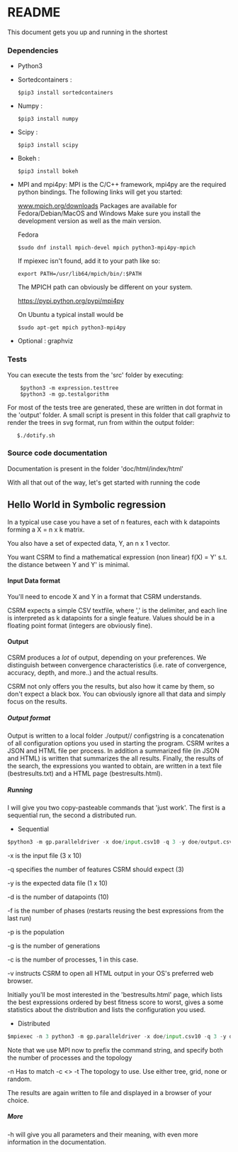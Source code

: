 # README #

This document gets you up and running in the shortest

### Dependencies ###
* Python3
* Sortedcontainers :

    ```
	$pip3 install sortedcontainers
    ```

* Numpy :

    ```
    $pip3 install numpy
    ```

* Scipy :

    ```
    $pip3 install scipy
    ```

* Bokeh :

    ```
    $pip3 install bokeh
    ```
* MPI and mpi4py:
    MPI is the C/C++ framework, mpi4py are the required python bindings. The following links will get you started:

    www.mpich.org/downloads
    Packages are available for Fedora/Debian/MacOS and Windows
    Make sure you install the development version as well as the main version.

    Fedora
    ```
    $sudo dnf install mpich-devel mpich python3-mpi4py-mpich
    ```

    If mpiexec isn't found, add it to your path like so:
    ```
    export PATH=/usr/lib64/mpich/bin/:$PATH
    ```
    The MPICH path can obviously be different on your system.

    https://pypi.python.org/pypi/mpi4py

    On Ubuntu a typical install would be
    ```
    $sudo apt-get mpich python3-mpi4py
    ```

* Optional : graphviz


### Tests

You can execute the tests from the 'src' folder by executing:

```Shell
    $python3 -m expression.testtree
    $python3 -m gp.testalgorithm
```


For most of the tests tree are generated, these are written in dot format in the 'output' folder.
A small script is present in this folder that call graphviz to render the trees in svg format, run from within the output folder:

```Shell
   $./dotify.sh
```

### Source code documentation

Documentation is present in the folder 'doc/html/index/html'

With all that out of the way, let's get started with running the code

## Hello World in Symbolic regression

In a typical use case you have a set of n features, each with k datapoints forming a X = n x k matrix.

You also have a set of expected data, Y, an n x 1 vector.

You want CSRM to find a mathematical expression (non linear) f(X) = Y' s.t. the distance between Y and Y' is minimal.

#### Input Data format
You'll need to encode X and Y in a format that CSRM understands.

CSRM expects a simple CSV textfile, where ',' is the delimiter, and each line is interpreted as k datapoints for a single feature. Values should be in a floating point format (integers are obviously fine).

#### Output
CSRM produces a _lot_ of output, depending on your preferences.
We distinguish between convergence characteristics (i.e. rate of convergence, accuracy, depth, and more..) and the actual results.

CSRM not only offers you the results, but also how it came by them, so don't expect a black box. You can obviously ignore all that data and simply focus on the results.

##### Output format
Output is written to a local folder ./output/<configstring>/
configstring is a concatenation of all configuration options you used in starting the program.
CSRM writes a JSON and HTML file per process. In addition a summarized file (in JSON and HTML) is written that summarizes the all results. Finally, the results of the search, the expressions you wanted to obtain, are written in a text file (bestresults.txt) and a HTML page (bestresults.html).

##### Running
I will give you two copy-pasteable commands that 'just work'. The first is a sequential run, the second a distributed run.

* Sequential

```Python
$python3 -m gp.paralleldriver -x doe/input.csv10 -q 3 -y doe/output.csv10 -d 10 -c 1 -f 20 -p 20 -g 20 -v
```


-x is the input file (3 x 10)

-q specifies the number of features CSRM should expect (3)

-y is the expected data file (1 x 10)

-d is the number of datapoints (10)

-f is the number of phases (restarts reusing the best expressions from the last run)

-p is the population

-g is the number of generations

-c is the number of processes, 1 in this case.

-v instructs CSRM to open all HTML output in your OS's preferred web browser.

Initially you'll be most interested in the 'bestresults.html' page, which lists the best expressions ordered by best fitness score to worst, gives a some statistics about the distribution and lists the configuration you used.

* Distributed
```Python
$mpiexec -n 3 python3 -m gp.paralleldriver -x doe/input.csv10 -q 3 -y doe/output.csv10 -d 10 -c 3 -f 20 -p 20 -g 20 -v -t tree
```
Note that we use MPI now to prefix the command string, and specify both the number of processes and the topology

-n <processcount> Has to match -c <>
-t <topology> The topology to use. Use either tree, grid, none or random.

The results are again written to file and displayed in a browser of your choice.

##### More
-h will give you all parameters and their meaning, with even more information in the documentation.
